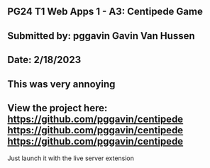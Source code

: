 **PG24 T1 Web Apps 1 - A3: Centipede Game**
----------
Submitted by: pggavin Gavin Van Hussen
----------
Date: 2/18/2023
----------
This was very annoying
----------
View the project here:
https://github.com/pggavin/centipede
https://github.com/pggavin/centipede
https://github.com/pggavin/centipede
----------
Just launch it with the live server extension